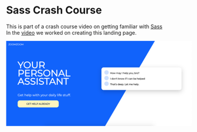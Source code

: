 # Sass Crash Course

This is part of a crash course video on getting familiar with [Sass](https://sass-lang.com/)   
In the [video](https://www.youtube.com/watch?v=roywYSEPSvc) we worked on creating this landing page.

![Zoom Zoom Landing Page](/img/screenshot.png)